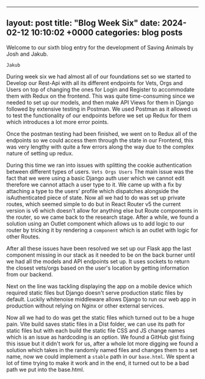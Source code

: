 

---
layout: post
title:  "Blog Week Six"
date:   2024-02-12 10:10:02 +0000
categories: blog posts
---
Welcome to our sixth blog entry for the development of Saving Animals by Josh and Jakub.

`Jakub`

During week six we had almost all of our foundations set so we started to Develop our Rest-Api with all its different endpoints for Vets, Orgs and Users on top of changing the ones for Login and Register to accommodate them with Redux on the frontend. This was quite time-consuming since we needed to set up our models, and then make API Views for them in Django followed by extensive testing in Postman.
We used Postman as it allowed us to test the functionality of our endpoints before we set up Redux for them which introduces a lot more error points.

Once the postman testing had been finished, we went on to Redux all of the endpoints so we could access them through the state in our Frontend, this was very lengthy with quite a few errors along the way due to the complex nature of setting up redux. 

During this time we ran into issues with splitting the cookie authentication between different types of users. `Vets Orgs Users` The main issue was the fact that we were using a basic Django auth user which we cannot edit therefore we cannot attach a user type to it. We came up with a fix by attaching a type to the users' profile which dispatches alongside the isAuthenticated piece of state. Now all we had to do was set up private routes, which seemed simple to do but in React Router v5 the current version is v6 which doesn't allow for anything else but Route components in the router, so we came back to the research stage. After a while, we found a solution using an Outlet component which allows us to add logic to our router by tricking it by rendering a `component` which is an outlet with logic for other Routes.

After all these issues have been resolved we set up our Flask app the last component missing in our stack as it needed to be on the back burner until we had all the models and API endpoints set up. It uses sockets to return the closest vets/orgs based on the user's location by getting information from our backend.

Next on the line was tackling displaying the app on a mobile device which required static files but Django doesn't serve production static files by default. Luckily whitenoise middleware allows Django to run our web app in production without relying on Nginx or other external services. 

Now all we had to do was get the static files which turned out to be a huge pain. Vite build saves static files in a Dist folder, we can use its path for static files but with each build the static file CSS and JS change names which is an issue as hardcoding is an option. We found a GitHub gist fixing this issue but it didn't work for us, after a whole lot more digging we found a solution which takes in the randomly named files and changes them to a set name, now we could implement a `stable` path in our `base.html`. We spent a lot of time trying to make it work and in the end, it turned out to be a bad path we put into the base.html.
